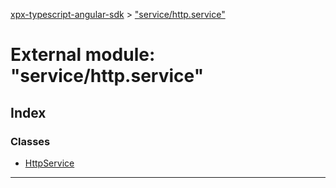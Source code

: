 [xpx-typescript-angular-sdk](../README.md) > ["service/http.service"](../modules/_service_http_service_.md)

# External module: "service/http.service"

## Index

### Classes

* [HttpService](../classes/_service_http_service_.httpservice.md)

---

